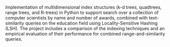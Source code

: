 Implementation of multidimensional index structures (k-d trees, quadtrees, range trees, and R-trees) in Python to support search over a collection of computer scientists by name and number of awards, combined with text-similarity queries on the education field using Locality-Sensitive Hashing (LSH). The project includes a comparison of the indexing techniques and an empirical evaluation of their performance for combined range-and-similarity queries.
